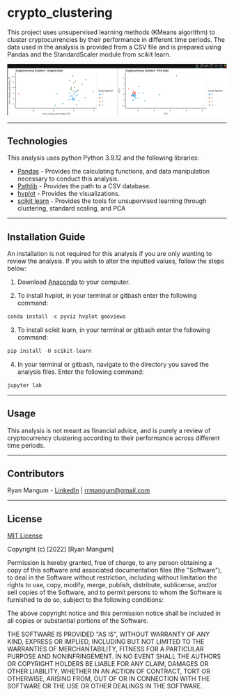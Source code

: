 # crypto_clustering


This project uses unsupervised learning methods (KMeans algorithm) to cluster cryptocurrencies by their performance in different time periods. The data used in the analysis is provided from a CSV file and is prepared using Pandas and the StandardScaler module from scikit learn.

![Crypto_clustering_results.png](https://github.com/rrmangum/Crypto_Clustering/blob/main/Images/crypto_clustering_results.png?raw=true)

---

## Technologies

This analysis uses python Python 3.9.12 and the following libraries:
* [Pandas](https://pandas.pydata.org/) - Provides the calculating functions, and data manipulation necessary to conduct this analysis.
* [Pathlib](https://docs.python.org/3/library/pathlib.html) - Provides the path to a CSV database.
* [hvplot](https://hvplot.holoviz.org/user_guide/index.html) - Provides the visualizations.
* [scikit learn](https://scikit-learn.org/stable/user_guide.html) - Provides the tools for unsupervised learning through clustering, standard scaling, and PCA

---

## Installation Guide

An installation is not required for this analysis if you are only wanting to review the analysis. If you wish to alter the inputted values, follow the steps below:

1. Download [Anaconda](https://www.anaconda.com/products/distribution) to your computer. 

2. To install hvplot, in your terminal or gitbash enter the following command:

```python
conda install -c pyviz hvplot geoviews
```

3. To install scikit learn, in your terminal or gitbash enter the following command:

```python
pip install -U scikit-learn
```
4. In your terminal or gitbash, navigate to the directory you saved the analysis files. Enter the following command:
```python
jupyter lab
```

---

## Usage

This analysis is not meant as financial advice, and is purely a review of cryptocurrency clustering according to their performance across different time periods.

---

## Contributors

Ryan Mangum - [LinkedIn](https://www.linkedin.com/in/ryanrmangum/) | rrmangum@gmail.com

---

## License

[MIT License](https://choosealicense.com/licenses/mit/)

Copyright (c) [2022] [Ryan Mangum]

Permission is hereby granted, free of charge, to any person obtaining a copy
of this software and associated documentation files (the "Software"), to deal
in the Software without restriction, including without limitation the rights
to use, copy, modify, merge, publish, distribute, sublicense, and/or sell
copies of the Software, and to permit persons to whom the Software is
furnished to do so, subject to the following conditions:

The above copyright notice and this permission notice shall be included in all
copies or substantial portions of the Software.

THE SOFTWARE IS PROVIDED "AS IS", WITHOUT WARRANTY OF ANY KIND, EXPRESS OR
IMPLIED, INCLUDING BUT NOT LIMITED TO THE WARRANTIES OF MERCHANTABILITY,
FITNESS FOR A PARTICULAR PURPOSE AND NONINFRINGEMENT. IN NO EVENT SHALL THE
AUTHORS OR COPYRIGHT HOLDERS BE LIABLE FOR ANY CLAIM, DAMAGES OR OTHER
LIABILITY, WHETHER IN AN ACTION OF CONTRACT, TORT OR OTHERWISE, ARISING FROM,
OUT OF OR IN CONNECTION WITH THE SOFTWARE OR THE USE OR OTHER DEALINGS IN THE
SOFTWARE.
